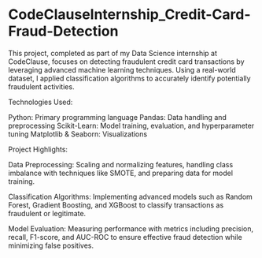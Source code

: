 # CodeClauseInternship_Credit-Card-Fraud-Detection

This project, completed as part of my Data Science internship at CodeClause, focuses on detecting fraudulent credit card transactions by leveraging advanced machine learning techniques. Using a real-world dataset, I applied classification algorithms to accurately identify potentially fraudulent activities.

Technologies Used:

Python: Primary programming language
Pandas: Data handling and preprocessing
Scikit-Learn: Model training, evaluation, and hyperparameter tuning
Matplotlib & Seaborn: Visualizations

Project Highlights:

Data Preprocessing: Scaling and normalizing features, handling class imbalance with techniques like SMOTE, and preparing data for model training.

Classification Algorithms: Implementing advanced models such as Random Forest, Gradient Boosting, and XGBoost to classify transactions as fraudulent or legitimate.

Model Evaluation: Measuring performance with metrics including precision, recall, F1-score, and AUC-ROC to ensure effective fraud detection while minimizing false positives.
